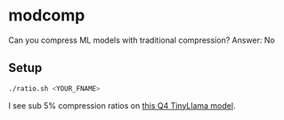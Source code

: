 # modcomp
Can you compress ML models with traditional compression? Answer: No

## Setup
```sh
./ratio.sh <YOUR_FNAME>
```

I see sub 5% compression ratios on [this Q4 TinyLlama model](https://huggingface.co/TheBloke/TinyLlama-1.1B-Chat-v1.0-GGUF/blob/main/tinyllama-1.1b-chat-v1.0.Q4_K_M.gguf).
